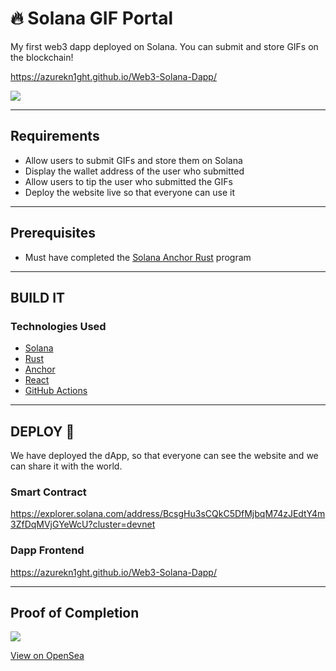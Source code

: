 # 🔥 Solana GIF Portal

My first web3 dapp deployed on Solana. You can submit and store GIFs on the blockchain! 

https://azurekn1ght.github.io/Web3-Solana-Dapp/

![](https://i.imgur.com/qiqMie1.jpg)

---

## Requirements

- Allow users to submit GIFs and store them on Solana
- Display the wallet address of the user who submitted
- Allow users to tip the user who submitted the GIFs
- Deploy the website live so that everyone can use it

---

## Prerequisites

- Must have completed the [Solana Anchor Rust](https://github.com/AzureKn1ght/Solana-Anchor-Rust) program

---

## BUILD IT

### Technologies Used 
- [Solana](https://solana.com/)
- [Rust](https://www.rust-lang.org/)
- [Anchor](https://www.anchor-lang.com/)
- [React](https://reactjs.org/)
- [GitHub Actions](https://github.com/features/actions)

---

## DEPLOY 🚀

We have deployed the dApp, so that everyone can see the website and we can share it with the world.

### Smart Contract 
https://explorer.solana.com/address/BcsgHu3sCQkC5DfMjbqM74zJEdtY4m3ZfDqMVjGYeWcU?cluster=devnet

### Dapp Frontend
https://azurekn1ght.github.io/Web3-Solana-Dapp/

--- 

## Proof of Completion 

![](https://media.giphy.com/media/LwKrJHwN9oSklNvADF/giphy.gif)

[View on OpenSea](https://opensea.io/assets/matic/0x3cd266509d127d0eac42f4474f57d0526804b44e/21664/)
